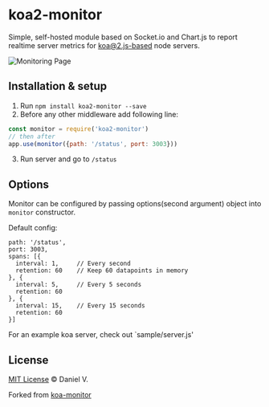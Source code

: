 # koa2-monitor

Simple, self-hosted module based on Socket.io and Chart.js to report realtime server metrics for koa@2.js-based node servers.

![Monitoring Page](http://i.imgur.com/AHizEWq.gif "Monitoring Page")

## Installation & setup 
1. Run `npm install koa2-monitor --save`
2. Before any other middleware add following line:
```javascript
const monitor = require('koa2-monitor')
// then after
app.use(monitor({path: '/status', port: 3003}))
```
3. Run server and go to `/status`

## Options

Monitor can be configured by passing options(second argument) object into `monitor` constructor.

Default config:
```
path: '/status',
port: 3003,
spans: [{
  interval: 1,     // Every second
  retention: 60    // Keep 60 datapoints in memory
}, {
  interval: 5,     // Every 5 seconds
  retention: 60
}, {
  interval: 15,    // Every 15 seconds
  retention: 60
}]

```

For an example koa server, check out `sample/server.js'

## License

[MIT License](https://opensource.org/licenses/MIT) © Daniel V.

Forked from [koa-monitor](https://github.com/capaj/koa-monitor)
